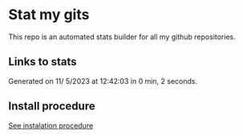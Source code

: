 # Stat my gits

This repo is an automated stats builder for all my github repositories.

## Links to stats


Generated on 11/ 5/2023 at 12:42:03 in 0 min, 2 seconds.

## Install procedure

[See instalation procedure](./src/install.md)
